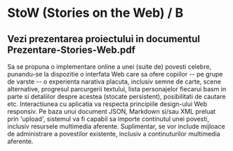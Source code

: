 # StoW (Stories on the Web) / B 

## Vezi prezentarea proiectului in documentul Prezentare-Stories-Web.pdf

Sa se propuna o implementare online a unei (suite de) povesti celebre, punandu-se la dispozitie o interfata Web care sa ofere copiilor -- pe grupe de varste -- o experienta narativa placuta, inclusiv semne de carte, scene alternative, progresul parcurgerii textului, lista personajelor fiecarui basm in parte si detaliilor despre acestea (stocate persistent), posibilitati de cautare etc. Interactiunea cu aplicatia va respecta principiile design-ului Web responsiv. 
Pe baza unui document JSON, Markdown si/sau XML preluat prin 'upload', sistemul va fi capabil sa importe continutul unei povesti, inclusiv resursele multimedia aferente. Suplimentar, se vor include mijloace de administrare a povestilor existente, inclusiv a continuturilor multimedia aferente.
